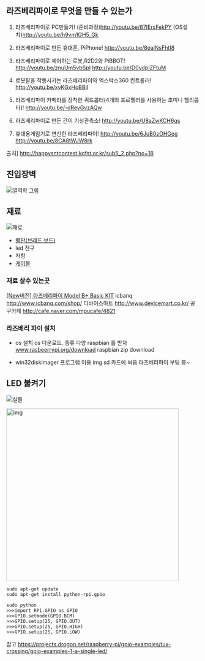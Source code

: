 


## 라즈베리파이로 무엇을 만들 수 있는가
1. 라즈베리파이로 PC만들기!
(준비과정)http://youtu.be/87IErsFekPY
(OS설치)http://youtu.be/h9vm1GH5_Gk

2. 라즈베리파이로 만든 휴대폰, PiPhone!
http://youtu.be/8eaiNsFhtI8

3. 라즈베리파이로 제어하는 로봇,R2D2와 PiBBOT!
http://youtu.be/znuUm5vbSpI
http://youtu.be/D0ydpIZFtuM

4. 로봇팔을 작동시키는 라즈베리파이와 엑스박스360 컨트롤러!
http://youtu.be/xvKGxHoBBII

5. 라즈베리파이 카메라를 장착한 쿼드콥터(4개의 프로펠러를 사용하는 초미니 헬리콥터)!
http://youtu.be/-dReyGvzAQw

6. 라즈베리파이로 만든 간이 기상관측소!
http://youtu.be/U8aZwKCH6qs

7. 휴대용게임기로 변신한 라즈베리파이!
http://youtu.be/6JuB0zOHGeg
http://youtu.be/8CA8tWJW8rk

출처] http://happysntcontest.kofst.or.kr/sub5_2.php?no=18

## 진입장벽
![열역학 그림](http://redslime.typepad.com/.a/6a00e551f28d3c88340120a4d22158970b-pi)

## 재료
![재료](http://www.icbank.com/icbank_data/image/shop_product/2014/8AE4D167-FBF2-469D-8190-164240DFE2C0.jpg)

+ [빵판(브레드 보드)](http://www.icbanq.com/shop/product_detail.asp?prod_code=P005587400&catg_code=115185)
+ led 전구
+ 저항
+ [케이블](http://www.devicemart.co.kr/1113721)

### 재료 살수 있는곳
[[New버전] 라즈베리파이 Model B+ Basic KIT](http://www.icbanq.com/shop/product_detail.asp?prod_code=P005607887&catg_code=115185)
icbanq  http://www.icbanq.com/shop/
디바이스마트 http://www.devicemart.co.kr/
공구카페  http://cafe.naver.com/mpucafe/4821

### 라즈베리 파이 설치

- os 설치
os 다운로드. 종류 다양 raspbian 를 받자
www.rasbeerrypi.org/download
raspbian zip download

- win32diskimager
프로그램 이용 img sd 카드에 씌움
라즈베리파이 부팅 붕~

## LED 불켜기

![실물](https://projects.drogon.net/wp-content/uploads/2012/06/example1-300x225.jpg)

<img src="https://projects.drogon.net/wp-content/uploads/2012/06/1led_bb1.jpg" alt="img" style="width: 450px;"/>

```
sudo apt-get update
sudo apt-get install python-rpi.gpio

sudo python
>>>import RPi.GPIO as GPIO
>>>GPIO.setmode(GPIO.BCM)
>>>GPIO.setup(25, GPIO.OUT)
>>>GPIO.setup(25, GPIO.HIGH)
>>>GPIO.setup(25, GPIO.LOW)

```

참고
https://projects.drogon.net/raspberry-pi/gpio-examples/tux-crossing/gpio-examples-1-a-single-led/